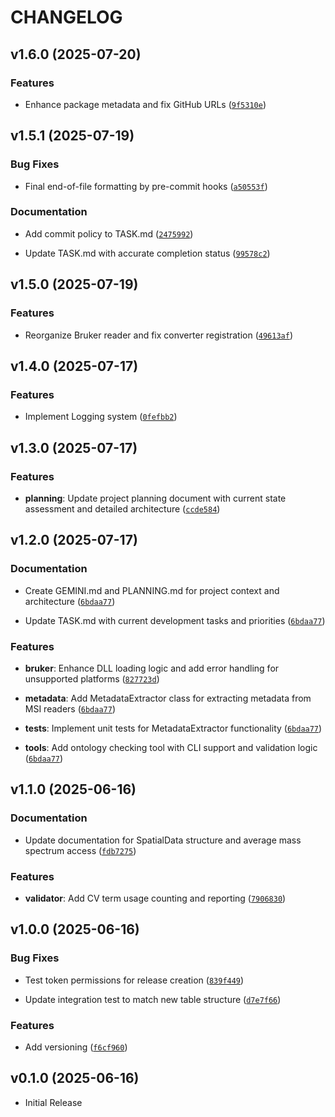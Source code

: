 # CHANGELOG

<!-- version list -->

## v1.6.0 (2025-07-20)

### Features

- Enhance package metadata and fix GitHub URLs
  ([`9f5310e`](https://github.com/Tomatokeftes/MSIConverter/commit/9f5310e2bdcabbc197e6b06c80f320ba10583dec))


## v1.5.1 (2025-07-19)

### Bug Fixes

- Final end-of-file formatting by pre-commit hooks
  ([`a50553f`](https://github.com/Tomatokeftes/MSIConverter/commit/a50553fc8635ce172ce52cc314ae11215c555071))

### Documentation

- Add commit policy to TASK.md
  ([`2475992`](https://github.com/Tomatokeftes/MSIConverter/commit/24759924234b59a61387d084fd3e1bceb6080b0b))

- Update TASK.md with accurate completion status
  ([`99578c2`](https://github.com/Tomatokeftes/MSIConverter/commit/99578c23784b9b4f6a11f6276f1e6a51fae5c195))


## v1.5.0 (2025-07-19)

### Features

- Reorganize Bruker reader and fix converter registration
  ([`49613af`](https://github.com/Tomatokeftes/MSIConverter/commit/49613afcc3341138269d6db2b74a5638a5ca0f16))


## v1.4.0 (2025-07-17)

### Features

- Implement Logging system
  ([`0fefbb2`](https://github.com/Tomatokeftes/MSIConverter/commit/0fefbb2f8a009e72394c2342586bde85e17319f7))


## v1.3.0 (2025-07-17)

### Features

- **planning**: Update project planning document with current state assessment and detailed
  architecture
  ([`ccde584`](https://github.com/Tomatokeftes/MSIConverter/commit/ccde5849c0249e72a05fe4c54e170813f6eabc48))


## v1.2.0 (2025-07-17)

### Documentation

- Create GEMINI.md and PLANNING.md for project context and architecture
  ([`6bdaa77`](https://github.com/Tomatokeftes/MSIConverter/commit/6bdaa77ea3f3bcd7217a91beeab167c48c17307e))

- Update TASK.md with current development tasks and priorities
  ([`6bdaa77`](https://github.com/Tomatokeftes/MSIConverter/commit/6bdaa77ea3f3bcd7217a91beeab167c48c17307e))

### Features

- **bruker**: Enhance DLL loading logic and add error handling for unsupported platforms
  ([`827723d`](https://github.com/Tomatokeftes/MSIConverter/commit/827723d0e2aad2e29fdfab1f31aa3d840db56c86))

- **metadata**: Add MetadataExtractor class for extracting metadata from MSI readers
  ([`6bdaa77`](https://github.com/Tomatokeftes/MSIConverter/commit/6bdaa77ea3f3bcd7217a91beeab167c48c17307e))

- **tests**: Implement unit tests for MetadataExtractor functionality
  ([`6bdaa77`](https://github.com/Tomatokeftes/MSIConverter/commit/6bdaa77ea3f3bcd7217a91beeab167c48c17307e))

- **tools**: Add ontology checking tool with CLI support and validation logic
  ([`6bdaa77`](https://github.com/Tomatokeftes/MSIConverter/commit/6bdaa77ea3f3bcd7217a91beeab167c48c17307e))


## v1.1.0 (2025-06-16)

### Documentation

- Update documentation for SpatialData structure and average mass spectrum access
  ([`fdb7275`](https://github.com/Tomatokeftes/MSIConverter/commit/fdb72752133b142187b5486aca5c959b484f43af))

### Features

- **validator**: Add CV term usage counting and reporting
  ([`7906830`](https://github.com/Tomatokeftes/MSIConverter/commit/790683022632df22fec85ad007312da8959aca2a))


## v1.0.0 (2025-06-16)

### Bug Fixes

- Test token permissions for release creation
  ([`839f449`](https://github.com/Tomatokeftes/MSIConverter/commit/839f449a2f1f5f8740f92d1ef465d56209430e9b))

- Update integration test to match new table structure
  ([`d7e7f66`](https://github.com/Tomatokeftes/MSIConverter/commit/d7e7f6620654f0552c266fdcf5775d2ef0760abc))

### Features

- Add versioning
  ([`f6cf960`](https://github.com/Tomatokeftes/MSIConverter/commit/f6cf96087f3785069abc347aecefdf00c1f604cb))


## v0.1.0 (2025-06-16)

- Initial Release
